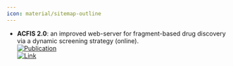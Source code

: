 ```yaml
---
icon: material/sitemap-outline
---
```


- **ACFIS 2.0**: an improved web-server for fragment-based drug discovery via a dynamic screening strategy (online).  
	[![Publication](https://img.shields.io/badge/Publication-Citations:5-blue?style=for-the-badge&logo=bookstack)](https://doi.org/10.1093%2Fnar%2Fgkad348)  
	[![Link](https://img.shields.io/badge/Link-online-brightgreen?style=for-the-badge&logo=cachet&logoColor=65FF8F)](http://chemyang.ccnu.edu.cn/ccb/server/ACFIS2/)  
